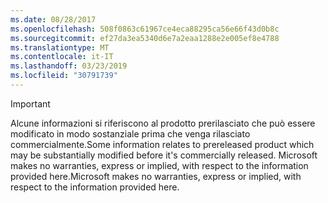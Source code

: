 ```yaml
---
ms.date: 08/28/2017
ms.openlocfilehash: 508f0863c61967ce4eca88295ca56e66f43d0b8c
ms.sourcegitcommit: ef27da3ea5340d6e7a2eaa1288e2e005ef8e4788
ms.translationtype: MT
ms.contentlocale: it-IT
ms.lasthandoff: 03/23/2019
ms.locfileid: "30791739"
---
```

>[!IMPORTANT]
><span data-ttu-id="3f075-101">Alcune informazioni si riferiscono al prodotto prerilasciato che può essere modificato in modo sostanziale prima che venga rilasciato commercialmente.</span><span class="sxs-lookup"><span data-stu-id="3f075-101">Some information relates to prereleased product which may be substantially modified before it's commercially released.</span></span> <span data-ttu-id="3f075-102">Microsoft makes no warranties, express or implied, with respect to the information provided here.</span><span class="sxs-lookup"><span data-stu-id="3f075-102">Microsoft makes no warranties, express or implied, with respect to the information provided here.</span></span>